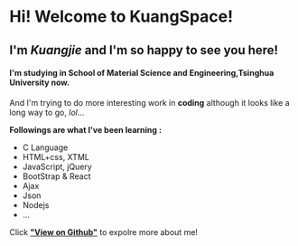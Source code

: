 # Hi! Welcome to KuangSpace! 

## I'm *Kuangjie* and I'm so happy to see you here!

#### I'm studying in **School of Material Science and Engineering,Tsinghua University** now.

And I'm trying to do more interesting work in **coding** although it looks like a long way to go, *lol*...

**Followings are what I've been learning :**

* C Language
* HTML+css, XTML
* JavaScript, jQuery
* BootStrap & React
* Ajax
* Json
* Nodejs
* ...

Click [**"View on Github"**](https://github.com/KuangJie7) to expolre more about me!
